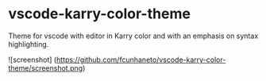 # vscode-karry-color-theme
Theme for vscode with editor in Karry color and with an emphasis on syntax highlighting.

![screenshot] (https://github.com/fcunhaneto/vscode-karry-color-theme/screenshot.png)
